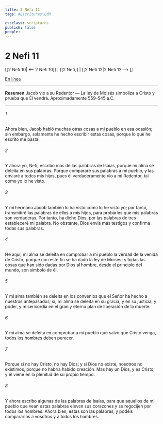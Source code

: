 ```yaml
---
title: 2 Nefi 11
tags: #Escrituras\LdM

cssclass: scriptures
publish: false
people:
---
```


# 2 Nefi 11
[[2 Nefi 10| <-- 2 Nefi 10]] | [[2 Nefi]] | [[2 Nefi 12|2 Nefi 12 --> ]]

[En línea](https://churchofjesuschrist.org/study/scriptures/bofm/2-ne/11?lang=spa)

---
__Resumen__
Jacob vio a su Redentor — La ley de Moisés simboliza a Cristo y prueba que Él vendrá. Aproximadamente 559–545 a.C.

---
###### 1 
Ahora bien, Jacob habló muchas otras cosas a mi pueblo en esa ocasión; sin embargo, solamente he hecho escribir estas cosas, porque lo que he escrito me basta.

###### 2 
Y ahora yo, Nefi, escribo más de las palabras de Isaías, porque mi alma se deleita en sus palabras. Porque compararé sus palabras a mi pueblo, y las enviaré a todos mis hijos, pues él verdaderamente vio a mi Redentor, tal como yo lo he visto.

###### 3 
Y mi hermano Jacob también lo ha visto como lo he visto yo; por tanto, transmitiré las palabras de ellos a mis hijos, para probarles que mis palabras son verdaderas. Por tanto, ha dicho Dios, por las palabras de tres estableceré mi palabra. No obstante, Dios envía más testigos y confirma todas sus palabras.

###### 4 
He aquí, mi alma se deleita en comprobar a mi pueblo la verdad de la venida de Cristo; porque con este fin se ha dado la ley de Moisés; y todas las cosas que han sido dadas por Dios al hombre, desde el principio del mundo, son símbolo de él.

###### 5 
Y mi alma también se deleita en los convenios que el Señor ha hecho a nuestros antepasados; sí, mi alma se deleita en su gracia, y en su justicia, y poder, y misericordia en el gran y eterno plan de liberación de la muerte.

###### 6 
Y mi alma se deleita en comprobar a mi pueblo que salvo que Cristo venga, todos los hombres deben perecer.

###### 7 
Porque si no hay Cristo, no hay Dios; y si Dios no existe, nosotros no existimos, porque no habría habido creación. Mas hay un Dios, y es Cristo; y él viene en la plenitud de su propio tiempo.

###### 8 
Y ahora escribo algunas de las palabras de Isaías, para que aquellos de mi pueblo que vean estas palabras eleven sus corazones y se regocijen por todos los hombres. Ahora bien, estas son las palabras, y podéis compararlas a vosotros y a todos los hombres.

